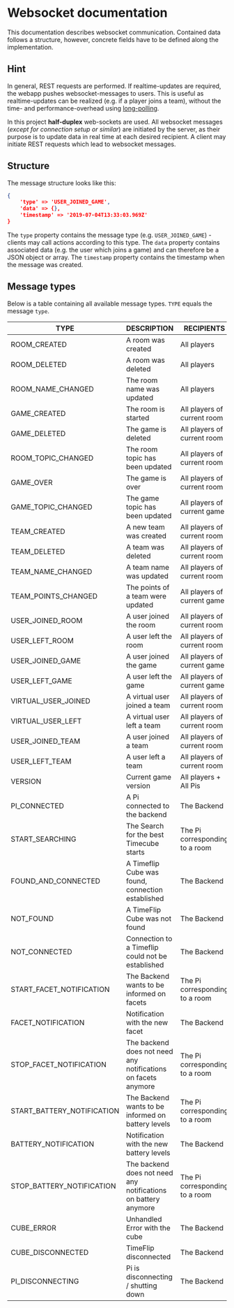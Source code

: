 # Websocket documentation
This documentation describes websocket communication. Contained data follows a structure, however, concrete fields have to be defined along the implementation.

## Hint
In general, REST requests are performed. If realtime-updates are required, the webapp pushes websocket-messages to users. This is useful as realtime-updates can be realized (e.g. if a player joins a team), without the time- and performance-overhead using [long-polling](https://ably.com/blog/websockets-vs-long-polling).  

In this project **half-duplex** web-sockets are used. All websocket messages (*except for connection setup or similar*) are initiated by the server, as their purpose is to update data in real time at each desired recipient. A client may initiate REST requests which lead to websocket messages.

## Structure

The message structure looks like this:
```json
{
    'type' => 'USER_JOINED_GAME',
    'data' => {},
    'timestamp' => '2019-07-04T13:33:03.969Z'
}
```
The `type` property contains the message type (e.g. `USER_JOINED_GAME`) - clients may call actions according to this type. The `data` property contains associated data (e.g. the user which joins a game) and can therefore be a JSON object or array. The `timestamp` property contains the timestamp when the message was created.

## Message types

Below is a table containing all available message types. `TYPE` equals the message `type`.

| TYPE                | DESCRIPTION                       | RECIPIENTS                  |
|---------------------|-----------------------------------|-----------------------------|
| ROOM_CREATED        | A room was created                | All players                 |
| ROOM_DELETED        | A room was deleted                | All players                 |
| ROOM_NAME_CHANGED   | The room name was updated         | All players                 |
| GAME_CREATED        | The room is started               | All players of current room |
| GAME_DELETED        | The game is deleted               | All players of current room |
| ROOM_TOPIC_CHANGED  | The room topic has been updated   | All players of current room |
| GAME_OVER           | The game is over                  | All players of current room |
| GAME_TOPIC_CHANGED  | The game topic has been updated   | All players of current game |
| TEAM_CREATED        | A new team was created            | All players of current room |
| TEAM_DELETED        | A team was deleted                | All players of current room |
| TEAM_NAME_CHANGED   | A team name was updated           | All players of current room |
| TEAM_POINTS_CHANGED | The points of a team were updated | All players of current game |
| USER_JOINED_ROOM    | A user joined the room            | All players of current room |
| USER_LEFT_ROOM      | A user left the room              | All players of current room |
| USER_JOINED_GAME    | A user joined the game            | All players of current game |
| USER_LEFT_GAME      | A user left the game              | All players of current game |
| VIRTUAL_USER_JOINED | A virtual user joined a team      | All players of current room |
| VIRTUAL_USER_LEFT   | A virtual user left a team        | All players of current room |
| USER_JOINED_TEAM    | A user joined a team              | All players of current room |
| USER_LEFT_TEAM      | A user left a team                | All players of current room |
| VERSION             | Current game version              | All players + All Pis       |
| PI_CONNECTED        | A Pi connected to the backend     | The Backend                 |
| START_SEARCHING     | The Search for the best Timecube starts                         | The Pi corresponding to a room |
| FOUND_AND_CONNECTED | A Timeflip Cube was found, connection established               | The Backend                    |
| NOT_FOUND           | A TimeFlip Cube was not found                                   | The Backend                    |
| NOT_CONNECTED       | Connection to a Timeflip could not be established               | The Backend                    |
| START_FACET_NOTIFICATION   | The Backend wants to be informed on facets               | The Pi corresponding to a room |
| FACET_NOTIFICATION         | Notification with the new facet                          | The Backend                    |
| STOP_FACET_NOTIFICATION    | The backend does not need any notifications on facets anymore   | The Pi corresponding to a room |
| START_BATTERY_NOTIFICATION | The Backend wants to be informed on battery levels       | The Pi corresponding to a room |
| BATTERY_NOTIFICATION       | Notification with the new battery levels                 | The Backend                   |
| STOP_BATTERY_NOTIFICATION  | The backend does not need any notifications on battery anymore | The Pi corresponding to a room |
| CUBE_ERROR          | Unhandled Error with the cube     | The Backend                 |
| CUBE_DISCONNECTED   | TimeFlip disconnected             | The Backend                 |
| PI_DISCONNECTING    | Pi is disconnecting / shutting down | The Backend               |